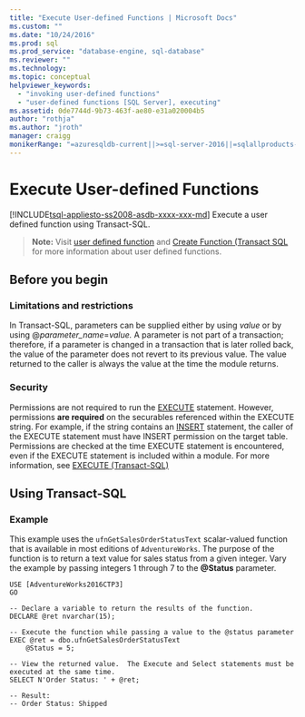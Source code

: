 ```yaml
---
title: "Execute User-defined Functions | Microsoft Docs"
ms.custom: ""
ms.date: "10/24/2016"
ms.prod: sql
ms.prod_service: "database-engine, sql-database"
ms.reviewer: ""
ms.technology: 
ms.topic: conceptual
helpviewer_keywords: 
  - "invoking user-defined functions"
  - "user-defined functions [SQL Server], executing"
ms.assetid: 0de7744d-9b73-463f-ae80-e31a020004b5
author: "rothja"
ms.author: "jroth"
manager: craigg
monikerRange: "=azuresqldb-current||>=sql-server-2016||=sqlallproducts-allversions||>=sql-server-linux-2017||=azuresqldb-mi-current"
---
```

# Execute User-defined Functions
[!INCLUDE[tsql-appliesto-ss2008-asdb-xxxx-xxx-md](../../includes/tsql-appliesto-ss2008-asdb-xxxx-xxx-md.md)]
  Execute a user defined function using Transact-SQL.
  

> **Note:** Visit  [user defined function](user-defined-functions.md) and [Create Function (Transact SQL](../../t-sql/statements/create-function-transact-sql.md) for more information about user defined functions. 
  
 
##  <a name="BeforeYouBegin"></a> Before you begin  
  
###  <a name="Restrictions"></a> Limitations and restrictions  
 In Transact-SQL, parameters can be supplied either by using *value* or by using @*parameter_name*=*value.* A parameter is not part of a transaction; therefore, if a parameter is changed in a transaction that is later rolled back, the value of the parameter does not revert to its previous value. The value returned to the caller is always the value at the time the module returns.  
  
###  <a name="Security"></a> Security  
  
 Permissions are not required to run the [EXECUTE](../../t-sql/language-elements/execute-transact-sql.md) statement. However, permissions **are required** on the securables referenced within the EXECUTE string. For example, if the string contains an [INSERT](../../t-sql/statements/insert-transact-sql.md) statement, the caller of the EXECUTE statement must have INSERT permission on the target table. Permissions are checked at the time EXECUTE statement is encountered, even if the EXECUTE statement is included within a module. For more information, see [EXECUTE &#40;Transact-SQL&#41;](../../t-sql/language-elements/execute-transact-sql.md)  
  
##  <a name="TsqlProcedure"></a> Using Transact-SQL  
  
### Example 
  
This example uses the `ufnGetSalesOrderStatusText` scalar-valued function that is available in most editions of `AdventureWorks`.  The purpose of the function is to return a text value for sales status from a given integer.  Vary the example by passing integers 1 through 7 to the **\@Status** parameter.
  
~~~tsql
USE [AdventureWorks2016CTP3]
GO  

-- Declare a variable to return the results of the function. 
DECLARE @ret nvarchar(15);   

-- Execute the function while passing a value to the @status parameter
EXEC @ret = dbo.ufnGetSalesOrderStatusText 
	@Status = 5; 

-- View the returned value.  The Execute and Select statements must be executed at the same time.  
SELECT N'Order Status: ' + @ret; 

-- Result:
-- Order Status: Shipped
~~~
  
  
  

